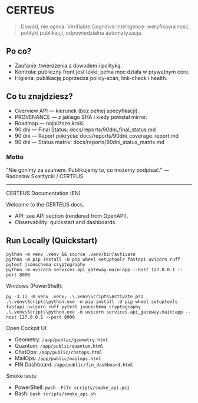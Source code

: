 # CERTEUS

> Dowód, nie opinia.
> Verifiable Cognitive Intelligence: weryfikowalność, polityki publikacji, odpowiedzialna automatyzacja.

## Po co?
- Zaufanie: twierdzenia z dowodem i polityką.
- Kontrola: publiczny front jest lekki; pełna moc działa w prywatnym core.
- Higiena: publikację poprzedza policy-scan, link-check i health.

## Co tu znajdziesz?
- Overview API — kierunek (bez pełnej specyfikacji).
- PROVENANCE — z jakiego SHA i kiedy powstał mirror.
- Roadmap — najbliższe kroki.
- 90 dni — Final Status: docs/reports/90dni_final_status.md
- 90 dni — Raport pokrycia: docs/reports/90dni_coverage_report.md
- 90 dni — Status matrix: docs/reports/90dni_status_matrix.md

### Motto
"Nie gonimy za szumem. Publikujemy to, co możemy podpisać." — Radosław Skarżycki / CERTEUS

---

CERTEUS Documentation (EN)

Welcome to the CERTEUS docs.

- API: see API section (rendered from OpenAPI).
- Observability: quickstart and dashboards.

## Run Locally (Quickstart)

```
python -m venv .venv && source .venv/bin/activate
python -m pip install -U pip wheel setuptools fastapi uvicorn ruff pytest jsonschema cryptography
python -m uvicorn services.api_gateway.main:app --host 127.0.0.1 --port 8000
```

Windows (PowerShell):

```
py -3.11 -m venv .venv; .\.venv\Scripts\Activate.ps1
.\.venv\Scripts\python.exe -m pip install -U pip wheel setuptools fastapi uvicorn ruff pytest jsonschema cryptography
.\.venv\Scripts\python.exe -m uvicorn services.api_gateway.main:app --host 127.0.0.1 --port 8000
```

Open Cockpit UI:

- Geometry: `/app/public/geometry.html`
- Quantum: `/app/public/quantum.html`
 - ChatOps: `/app/public/chatops.html`
 - MailOps: `/app/public/mailops.html`
 - FIN Dashboard: `/app/public/fin_dashboard.html`

Smoke tests:

- PowerShell: `pwsh -File scripts/smoke_api.ps1`
- Bash: `bash scripts/smoke_api.sh`
